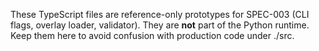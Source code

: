 These TypeScript files are reference-only prototypes for SPEC-003 (CLI flags, overlay loader, validator).
They are **not** part of the Python runtime. Keep them here to avoid confusion with production code under ./src.
